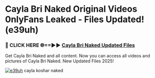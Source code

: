 # Cayla Bri Naked Original Videos 0nlyFans Leaked - Files Updated! (e39uh)

<h3>🔴 CLICK HERE 🌐==►► <a href="https://tinyurl.com/up5wt9bj" rel="nofollow">Cayla Bri Naked Updated Files</a></h3>

Get Cayla Bri Naked and all content. Now you can access all videos and pictures of Cayla Bri Naked. New Updated Files 2025!

[![e39uh](https://i.imgur.com/ABiUzMV.gif)](https://tinyurl.com/up5wt9bj)
cayla koshar naked